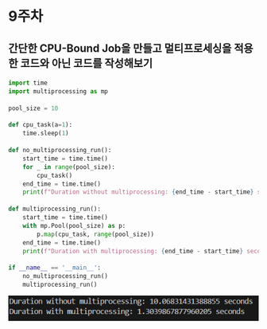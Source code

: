 # 9주차

## 간단한 CPU-Bound Job을 만들고 멀티프로세싱을 적용한 코드와 아닌 코드를 작성해보기
```python
import time
import multiprocessing as mp

pool_size = 10

def cpu_task(a=1):
    time.sleep(1)

def no_multiprocessing_run():
    start_time = time.time()
    for _ in range(pool_size):
        cpu_task()
    end_time = time.time()
    print(f"Duration without multiprocessing: {end_time - start_time} seconds")

def multiprocessing_run():
    start_time = time.time()
    with mp.Pool(pool_size) as p:
        p.map(cpu_task, range(pool_size))
    end_time = time.time()
    print(f"Duration with multiprocessing: {end_time - start_time} seconds")

if __name__ == '__main__':
    no_multiprocessing_run()
    multiprocessing_run()
```
<p align="center"><img src="image/9_week.png" /></p>